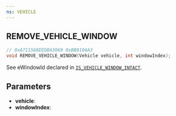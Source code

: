 ```yaml
---
ns: VEHICLE
---
```

## REMOVE_VEHICLE_WINDOW

```c
// 0xA711568EEDB43069 0xBB8104A3
void REMOVE_VEHICLE_WINDOW(Vehicle vehicle, int windowIndex);
```

See eWindowId declared in [`IS_VEHICLE_WINDOW_INTACT`](#_0x46E571A0E20D01F1).

## Parameters
* **vehicle**: 
* **windowIndex**: 

